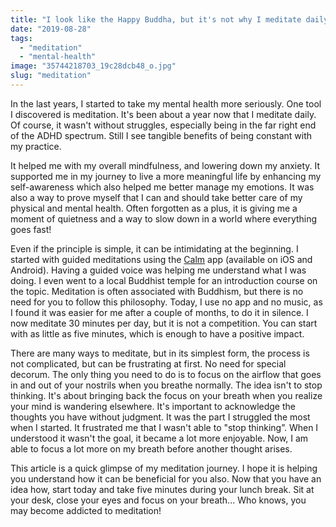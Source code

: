 ```yaml
---
title: "I look like the Happy Buddha, but it's not why I meditate daily"
date: "2019-08-28"
tags: 
  - "meditation"
  - "mental-health"
image: "35744218703_19c28dcb48_o.jpg"
slug: "meditation"
---
```


In the last years, I started to take my mental health more seriously. One tool I discovered is meditation. It's been about a year now that I meditate daily. Of course, it wasn't without struggles, especially being in the far right end of the ADHD spectrum. Still I see tangible benefits of being constant with my practice.

It helped me with my overall mindfulness, and lowering down my anxiety. It supported me in my journey to live a more meaningful life by enhancing my self-awareness which also helped me better manage my emotions. It was also a way to prove myself that I can and should take better care of my physical and mental health. Often forgotten as a plus, it is giving me a moment of quietness and a way to slow down in a world where everything goes fast!

Even if the principle is simple, it can be intimidating at the beginning. I started with guided meditations using the [Calm](https://www.calm.com/) app (available on iOS and Android). Having a guided voice was helping me understand what I was doing. I even went to a local Buddhist temple for an introduction course on the topic. Meditation is often associated with Buddhism, but there is no need for you to follow this philosophy. Today, I use no app and no music, as I found it was easier for me after a couple of months, to do it in silence. I now meditate 30 minutes per day, but it is not a competition. You can start with as little as five minutes, which is enough to have a positive impact.

There are many ways to meditate, but in its simplest form, the process is not complicated, but can be frustrating at first. No need for special decorum. The only thing you need to do is to focus on the airflow that goes in and out of your nostrils when you breathe normally. The idea isn't to stop thinking. It's about bringing back the focus on your breath when you realize your mind is wandering elsewhere. It's important to acknowledge the thoughts you have without judgment. It was the part I struggled the most when I started. It frustrated me that I wasn't able to "stop thinking”. When I understood it wasn't the goal, it became a lot more enjoyable. Now, I am able to focus a lot more on my breath before another thought arises.

This article is a quick glimpse of my meditation journey. I hope it is helping you understand how it can be beneficial for you also. Now that you have an idea how, start today and take five minutes during your lunch break. Sit at your desk, close your eyes and focus on your breath... Who knows, you may become addicted to meditation!
